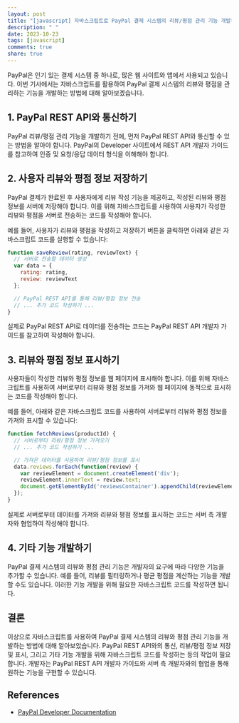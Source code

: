 ```yaml
---
layout: post
title: "[javascript] 자바스크립트로 PayPal 결제 시스템의 리뷰/평점 관리 기능 개발하기"
description: " "
date: 2023-10-23
tags: [javascript]
comments: true
share: true
---
```


PayPal은 인기 있는 결제 시스템 중 하나로, 많은 웹 사이트와 앱에서 사용되고 있습니다. 이번 기사에서는 자바스크립트를 활용하여 PayPal 결제 시스템의 리뷰와 평점을 관리하는 기능을 개발하는 방법에 대해 알아보겠습니다.

## 1. PayPal REST API와 통신하기

PayPal 리뷰/평점 관리 기능을 개발하기 전에, 먼저 PayPal REST API와 통신할 수 있는 방법을 알아야 합니다. PayPal의 Developer 사이트에서 REST API 개발자 가이드를 참고하여 인증 및 요청/응답 데이터 형식을 이해해야 합니다.

## 2. 사용자 리뷰와 평점 정보 저장하기

PayPal 결제가 완료된 후 사용자에게 리뷰 작성 기능을 제공하고, 작성된 리뷰와 평점 정보를 서버에 저장해야 합니다. 이를 위해 자바스크립트를 사용하여 사용자가 작성한 리뷰와 평점을 서버로 전송하는 코드를 작성해야 합니다.

예를 들어, 사용자가 리뷰와 평점을 작성하고 저장하기 버튼을 클릭하면 아래와 같은 자바스크립트 코드를 실행할 수 있습니다:

```javascript
function saveReview(rating, reviewText) {
  // 서버로 전송할 데이터 생성
  var data = {
    rating: rating,
    review: reviewText
  };

  // PayPal REST API를 통해 리뷰/평점 정보 전송
  // ... 추가 코드 작성하기 ...
}
```

실제로 PayPal REST API로 데이터를 전송하는 코드는 PayPal REST API 개발자 가이드를 참고하여 작성해야 합니다.

## 3. 리뷰와 평점 정보 표시하기

사용자들이 작성한 리뷰와 평점 정보를 웹 페이지에 표시해야 합니다. 이를 위해 자바스크립트를 사용하여 서버로부터 리뷰와 평점 정보를 가져와 웹 페이지에 동적으로 표시하는 코드를 작성해야 합니다.

예를 들어, 아래와 같은 자바스크립트 코드를 사용하여 서버로부터 리뷰와 평점 정보를 가져와 표시할 수 있습니다:

```javascript
function fetchReviews(productId) {
  // 서버로부터 리뷰/평점 정보 가져오기
  // ... 추가 코드 작성하기 ...

  // 가져온 데이터를 사용하여 리뷰/평점 정보를 표시
  data.reviews.forEach(function(review) {
    var reviewElement = document.createElement('div');
    reviewElement.innerText = review.text;
    document.getElementById('reviewsContainer').appendChild(reviewElement);
  });
}
```

실제로 서버로부터 데이터를 가져와 리뷰와 평점 정보를 표시하는 코드는 서버 측 개발자와 협업하여 작성해야 합니다.

## 4. 기타 기능 개발하기

PayPal 결제 시스템의 리뷰와 평점 관리 기능은 개발자의 요구에 따라 다양한 기능을 추가할 수 있습니다. 예를 들어, 리뷰를 필터링하거나 평균 평점을 계산하는 기능을 개발할 수도 있습니다. 이러한 기능 개발을 위해 필요한 자바스크립트 코드를 작성하면 됩니다.

## 결론

이상으로 자바스크립트를 사용하여 PayPal 결제 시스템의 리뷰와 평점 관리 기능을 개발하는 방법에 대해 알아보았습니다. PayPal REST API와의 통신, 리뷰/평점 정보 저장 및 표시, 그리고 기타 기능 개발을 위해 자바스크립트 코드를 작성하는 등의 작업이 필요합니다. 개발자는 PayPal REST API 개발자 가이드와 서버 측 개발자와의 협업을 통해 원하는 기능을 구현할 수 있습니다.

## References
- [PayPal Developer Documentation](https://developer.paypal.com/docs/)